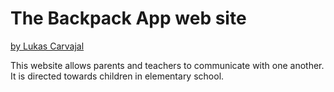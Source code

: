 # The Backpack App web site
[by Lukas Carvajal](http://lcarvajal.github.io)

This website allows parents and teachers to communicate with one another.
It is directed towards children in elementary school.
